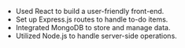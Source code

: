 - Used React to build a user-friendly front-end.
- Set up Express.js routes to handle to-do items.
- Integrated MongoDB to store and manage data.
- Utilized Node.js to handle server-side operations.
